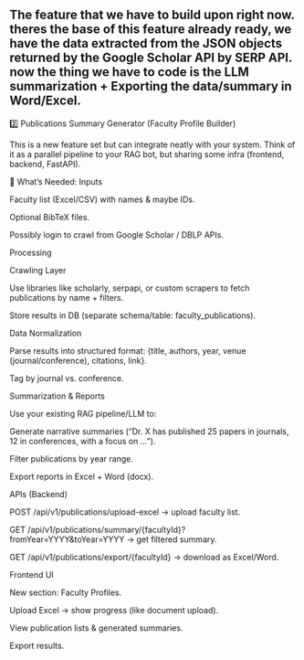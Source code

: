 ## The feature that we have to build upon right now. theres the base of this feature already ready, we have the data extracted from the JSON objects returned by the Google Scholar API by SERP API. now the thing we have to code is the LLM summarization + Exporting the data/summary in Word/Excel. 

2️⃣ Publications Summary Generator (Faculty Profile Builder)

This is a new feature set but can integrate neatly with your system.
Think of it as a parallel pipeline to your RAG bot, but sharing some infra (frontend, backend, FastAPI).

🔧 What’s Needed:
Inputs

Faculty list (Excel/CSV) with names & maybe IDs.

Optional BibTeX files.

Possibly login to crawl from Google Scholar / DBLP APIs.

Processing

Crawling Layer

Use libraries like scholarly, serpapi, or custom scrapers to fetch publications by name + filters.

Store results in DB (separate schema/table: faculty_publications).

Data Normalization

Parse results into structured format: {title, authors, year, venue (journal/conference), citations, link}.

Tag by journal vs. conference.

Summarization & Reports

Use your existing RAG pipeline/LLM to:

Generate narrative summaries (“Dr. X has published 25 papers in journals, 12 in conferences, with a focus on …”).

Filter publications by year range.

Export reports in Excel + Word (docx).

APIs (Backend)

POST /api/v1/publications/upload-excel → upload faculty list.

GET /api/v1/publications/summary/{facultyId}?fromYear=YYYY&toYear=YYYY → get filtered summary.

GET /api/v1/publications/export/{facultyId} → download as Excel/Word.

Frontend UI

New section: Faculty Profiles.

Upload Excel → show progress (like document upload).

View publication lists & generated summaries.

Export results.


